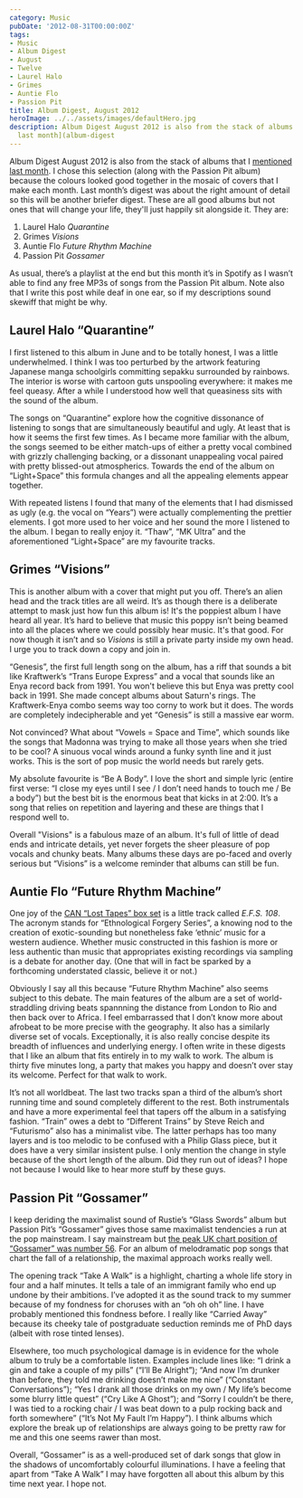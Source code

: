 ```yaml
---
category: Music
pubDate: '2012-08-31T00:00:00Z'
tags:
- Music
- Album Digest
- August
- Twelve
- Laurel Halo
- Grimes
- Auntie Flo
- Passion Pit
title: Album Digest, August 2012
heroImage: ../../assets/images/defaultHero.jpg
description: Album Digest August 2012 is also from the stack of albums that I [mentioned
  last month](album-digest
---
```

Album Digest August 2012 is also from the stack of albums that I [mentioned last month](album-digest-july-2012). I chose this selection (along with the Passion Pit album) because the colours looked good together in the mosaic of covers that I make each month. Last month’s digest was about the right amount of detail so this will be another briefer digest. These are all good albums but not ones that will change your life, they'll just happily sit alongside it. They are:

1. Laurel Halo _Quarantine_
2. Grimes _Visions_
3. Auntie Flo _Future Rhythm Machine_
4. Passion Pit _Gossamer_

As usual, there’s a playlist at the end but this month it’s in Spotify as I wasn’t able to find any free MP3s of songs from the Passion Pit album. Note also that I write this post while deaf in one ear, so if my descriptions sound skewiff that might be why.

## Laurel Halo “Quarantine”

 I first listened to this album in June and to be totally honest, I was a little underwhelmed. I think I was too perturbed by the artwork featuring Japanese manga schoolgirls committing sepakku surrounded by rainbows. The interior is worse with cartoon guts unspooling everywhere: it makes me feel queasy. After a while I understood how well that queasiness sits with the sound of the album.

The songs on “Quarantine” explore how the cognitive dissonance of listening to songs that are simultaneously beautiful and ugly. At least that is how it seems the first few times. As I became more familiar with the album, the songs seemed to be either match-ups of either a pretty vocal combined with grizzly challenging backing, or a dissonant unappealing vocal paired with pretty blissed-out atmospherics. Towards the end of the album on “Light+Space” this formula changes and all the appealing elements appear together.

With repeated listens I found that many of the elements that I had dismissed as ugly (e.g. the vocal on “Years”) were actually complementing the prettier elements. I got more used to her voice and her sound the more I listened to the album. I began to really enjoy it. “Thaw”, “MK Ultra” and the aforementioned “Light+Space” are my favourite tracks.

## Grimes “Visions”

This is another album with a cover that might put you off. There’s an alien head and the track titles are all weird. It’s as though there is a deliberate attempt to mask just how fun this album is! It's the poppiest album I have heard all year. It’s hard to believe that music this poppy isn’t being beamed into all the places where we could possibly hear music. It's that good. For now though it isn’t and so _Visions_ is still a private party inside my own head. I urge you to track down a copy and join in.

“Genesis”, the first full length song on the album, has a riff that sounds a bit like Kraftwerk’s “Trans Europe Express” and a vocal that sounds like an Enya record back from 1991. You won't believe this but Enya was pretty cool back in 1991. She made concept albums about Saturn's rings. The Kraftwerk-Enya combo seems way too corny to work but it does. The words are completely indecipherable and yet “Genesis” is still a massive ear worm.

Not convinced? What about “Vowels = Space and Time”, which sounds like the songs that Madonna was trying to make all those years when she tried to be cool? A sinuous vocal winds around a funky synth line and it just works. This is the sort of pop music the world needs but rarely gets.

My absolute favourite is “Be A Body”. I love the short and simple lyric (entire first verse: “I close my eyes until I see / I don’t need hands to touch me / Be a body”) but the best bit is the enormous beat that kicks in at 2:00. It’s a song that relies on repetition and layering and these are things that I respond well to.

Overall "Visions" is a fabulous maze of an album. It's full of little of dead ends and intricate details, yet never forgets the sheer pleasure of pop vocals and chunky beats. Many albums these days are po-faced and overly serious but “Visions” is a welcome reminder that albums can still be fun.

## Auntie Flo “Future Rhythm Machine”

 One joy of the [CAN “Lost Tapes” box set](can-the-lost-tapes) is a little track called _E.F.S. 108_. The acronym stands for “Ethnological Forgery Series”, a knowing nod to the creation of exotic-sounding but nonetheless fake ‘ethnic’ music for a western audience. Whether music constructed in this fashion is more or less authentic than music that appropriates existing recordings via sampling is a debate for another day. (One that will in fact be sparked by a forthcoming understated classic, believe it or not.)

Obviously I say all this because “Future Rhythm Machine” also seems subject to this debate. The main features of the album are a set of world-straddling driving beats spannning the distance from London to Rio and then back over to Africa. I feel embarrassed that I don’t know more about afrobeat to be more precise with the geography. It also has a similarly diverse set of vocals. Exceptionally, it is also really concise despite its breadth of influences and underlying energy. I often write in these digests that I like an album that fits entirely in to my walk to work. The album is thirty five minutes long, a party that makes you happy and doesn’t over stay its welcome. Perfect for that walk to work.

It’s not all worldbeat. The last two tracks span a third of the album’s short running time and sound completely different to the rest. Both instrumentals and have a more experimental feel that tapers off the album in a satisfying fashion. “Train” owes a debt to “Different Trains” by Steve Reich and “Futurismo” also has a minimalist vibe. The latter perhaps has too many layers and is too melodic to be confused with a Philip Glass piece, but it does have a very similar insistent pulse. I only mention the change in style because of the short length of the album. Did they run out of ideas? I hope not because I would like to hear more stuff by these guys.

## Passion Pit “Gossamer”

 I keep deriding the maximalist sound of Rustie’s “Glass Swords” album but Passion Pit’s “Gossamer” gives those same maximalist tendencies a run at the pop mainstream. I say mainstream but [the peak UK chart position of “Gossamer” was number 56](http://en.wikipedia.org/wiki/Gossamer_(album)#Charts). For an album of melodramatic pop songs that chart the fall of a relationship, the maximal approach works really well.

The opening track “Take A Walk” is a highlight, charting a whole life story in four and a half minutes. It tells a tale of an immigrant family who end up undone by their ambitions. I’ve adopted it as the sound track to my summer because of my fondness for choruses with an “oh oh oh” line. I have probably mentioned this fondness before. I really like “Carried Away” because its cheeky tale of postgraduate seduction reminds me of PhD days (albeit with rose tinted lenses).

Elsewhere, too much psychological damage is in evidence for the whole album to truly be a comfortable listen. Examples include lines like: “I drink a gin and take a couple of my pills” (“I’ll Be Alright”); “And now I’m drunker than before, they told me drinking doesn’t make me nice” (“Constant Conversations”); “Yes I drank all those drinks on my own / My life’s become some blurry little quest” (“Cry Like A Ghost”); and “Sorry I couldn’t be there, I was tied to a rocking chair / I was beat down to a pulp rocking back and forth somewhere” (“It’s Not My Fault I’m Happy”). I think albums which explore the break up of relationships are always going to be pretty raw for me and this one seems rawer than most.

Overall, “Gossamer” is as a well-produced set of dark songs that glow in the shadows of uncomfortably colourful illuminations. I have a feeling that apart from “Take A Walk” I may have forgotten all about this album by this time next year. I hope not.